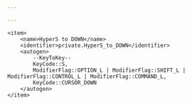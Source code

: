 ```yaml
---

---
```


	<item>
		<name>HyperS to DOWN</name>
		<identifier>private.HyperS_to_DOWN</identifier>
		<autogen>
			--KeyToKey--
			KeyCode::S,
			ModifierFlag::OPTION_L | ModifierFlag::SHIFT_L | ModifierFlag::CONTROL_L | ModifierFlag::COMMAND_L,
			KeyCode::CURSOR_DOWN
		</autogen>
	</item>